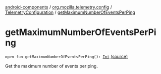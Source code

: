 [android-components](../../index.md) / [org.mozilla.telemetry.config](../index.md) / [TelemetryConfiguration](index.md) / [getMaximumNumberOfEventsPerPing](./get-maximum-number-of-events-per-ping.md)

# getMaximumNumberOfEventsPerPing

`open fun getMaximumNumberOfEventsPerPing(): `[`Int`](https://kotlinlang.org/api/latest/jvm/stdlib/kotlin/-int/index.html) [(source)](https://github.com/mozilla-mobile/android-components/blob/master/components/service/telemetry/src/main/java/org/mozilla/telemetry/config/TelemetryConfiguration.java#L364)

Get the maximum number of events per ping.

